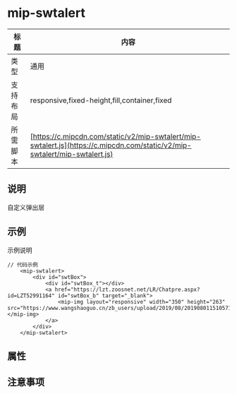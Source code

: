 # mip-swtalert

标题|内容
----|----
类型|通用
支持布局|responsive,fixed-height,fill,container,fixed
所需脚本| [https://c.mipcdn.com/static/v2/mip-swtalert/mip-swtalert.js](https://c.mipcdn.com/static/v2/mip-swtalert/mip-swtalert.js)

## 说明
自定义弹出层

## 示例

示例说明


```
// 代码示例
	<mip-swtalert>
		<div id="swtBox">
			<div id="swtBox_t"></div>
			<a href="https://lzt.zoosnet.net/LR/Chatpre.aspx?id=LZT52991164" id="swtBox_b" target="_blank">
				<mip-img layout="responsive" width="350" height="263" src="https://www.wangshaoguo.cn/zb_users/upload/2019/08/20190801151057156464345761348.png"></mip-img>
			</a>
		</div>
	</mip-swtalert>
```

## 属性


## 注意事项

